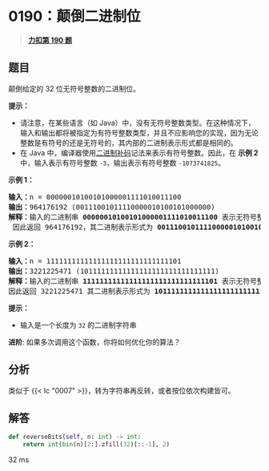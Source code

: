 # 0190：颠倒二进制位


> <u>**[力扣第 190 题](https://leetcode.cn/problems/reverse-bits/)**</u>

## 题目

<p>颠倒给定的 32 位无符号整数的二进制位。</p>

<p><strong>提示：</strong></p>

<ul>
<li>请注意，在某些语言（如 Java）中，没有无符号整数类型。在这种情况下，输入和输出都将被指定为有符号整数类型，并且不应影响您的实现，因为无论整数是有符号的还是无符号的，其内部的二进制表示形式都是相同的。</li>
<li>在 Java 中，编译器使用<a href="https://baike.baidu.com/item/二进制补码/5295284" target="_blank">二进制补码</a>记法来表示有符号整数。因此，在 <strong>示例 2</strong> 中，输入表示有符号整数 <code>-3</code>，输出表示有符号整数 <code>-1073741825</code>。</li>
</ul>



<p><strong>示例 1：</strong></p>

<pre>
<strong>输入：</strong>n = 00000010100101000001111010011100
<strong>输出：</strong>964176192 (00111001011110000010100101000000)
<strong>解释：</strong>输入的二进制串 <strong>00000010100101000001111010011100 </strong>表示无符号整数<strong> 43261596</strong><strong>，
</strong> 因此返回 964176192，其二进制表示形式为 <strong>00111001011110000010100101000000</strong>。</pre>

<p><strong>示例 2：</strong></p>

<pre>
<strong>输入：</strong>n = 11111111111111111111111111111101
<strong>输出：</strong>3221225471 (10111111111111111111111111111111)
<strong>解释：</strong>输入的二进制串 <strong>11111111111111111111111111111101</strong> 表示无符号整数 4294967293，
因此返回 3221225471 其二进制表示形式为 <strong>10111111111111111111111111111111 。</strong></pre>



<p><strong>提示：</strong></p>

<ul>
<li>输入是一个长度为 <code>32</code> 的二进制字符串</li>
</ul>



<p><strong>进阶</strong>: 如果多次调用这个函数，你将如何优化你的算法？</p>


## 分析

类似于 {{< lc "0007" >}}，转为字符串再反转，或者按位依次构建皆可。
 
## 解答

```python
def reverseBits(self, n: int) -> int:
    return int(bin(n)[2:].zfill(32)[::-1], 2)
```
32 ms




